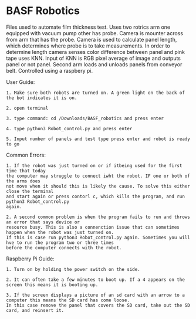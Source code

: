 # BASF Robotics

Files used to automate film thickness test. Uses two rotrics arm one equipped with vacuum pump other has probe. Camera is mounter across from arm that has the probe. Camera is used to calculate panel length, which determines where probe is to take measurements. In order to determine length camera senses color difference between panel and pink tape uses KNN. Input of KNN is RGB pixel average of image and outputs panel or not panel. Second arm loads and unloads panels from conveyor belt. Controlled using a raspbery pi.

User Guide:
    
    1. Make sure both robots are turned on. A green light on the back of the bot indicates it is on.

    2. open terminal
    
    3. type command: cd /Downloads/BASF_robotics and press enter
    
    4. type python3 Robot_control.py and press enter
    
    5. Input number of panels and test type press enter and robot is ready to go 
    
Common Errors:

    1. If the robot was just turned on or if itbeing used for the first time that today
    the computer may struggle to connect iwht the robot. IF one or both of the arms does 
    not move when it should this is likely the cause. To solve this either close the terminal 
    and start again or press contorl c, which kills the program, and run python3 Robot_control.py 
    again. 
    
    2. A second common problem is when the program fails to run and throws an error that says device or
    resource busy. This is also a connenction issue that can sometimes happen when the robot was just turned on.
    If this is case run python3 Robot_control.py again. Sometimes you will hve to run the program two or three times 
    before the computer connects with the robot. 
    
Raspberry Pi Guide:

    1. Turn on by holding the power switch on the side.
    
    2. It can often take a few minutes to boot up. If a 4 appears on the screen this means it is booting up.
    
    3. If the screen displays a picture of an sd card with an arrow to a computer this means the SD card has come loose. 
    In this case remove the panel that covers the SD card, take out the SD card, and reinsert it.
